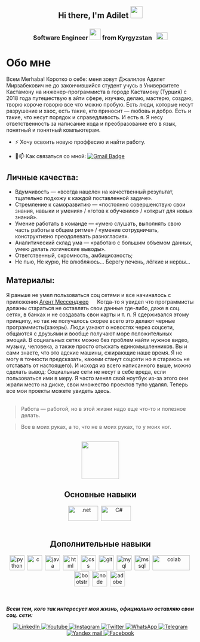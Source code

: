 <h2 align="center">Hi there, I'm Adilet
<img src="https://github.com/blackcater/blackcater/raw/main/images/Hi.gif" height="32" width="32"/></h1>
<h3 align="center">Software Engineer
 <img src="https://media.giphy.com/media/WUlplcMpOCEmTGBtBW/giphy.gif" width="30"> 
 from Kyrgyzstan&nbsp;&nbsp;
<img height="20" width="30" src="https://upload.wikimedia.org/wikipedia/commons/2/25/Animated-Flag-Kyrgyzstan.gif" alt="Kyrgyzstan"/>
</h3>
    
<h1>Обо мне</h1>
<p>Всем Merhaba! Коротко о себе: меня зовут Джалилов Адилет Мирзабекович не до закончившийся студент
учусь в Университете Кастамону на инженер-программиста в городе Кастамону (Турция)
с 2018 года путешествую в айти сфере, изучаю, делаю, мастерю, создаю, творю короче говорю все что можно пробую. Есть люди, которые несут разрушение и хаос, есть такие, кто приносит — любовь и добро. Есть и такие, что несут порядок и справедливость. И есть я. Я несу ответственность за написание кода и преобразование его в язык, понятный и понятный компьютерам.
</p>

<ul dir="auto">
<li>
<p dir="auto"><g-emoji class="g-emoji" alias="zap" fallback-src="https://github.githubassets.com/images/icons/emoji/unicode/26a1.png">⚡</g-emoji> Хочу освоить новую проффесию и найти работу.</p>
</li>
<li>
<p dir="auto"><g-emoji class="g-emoji" alias="mailbox" fallback-src="https://github.githubassets.com/images/icons/emoji/unicode/1f4eb.png">📱📫</g-emoji> Как связаться со мной: <a href="mailto:djadi708@gmail.com"><img src="https://camo.githubusercontent.com/a8c761056c822bf3e282450650e6c75bec1fb22acff08241e477faf8572b4b7e/68747470733a2f2f696d672e736869656c64732e696f2f62616467652f2d476d61696c2d7265643f7374796c653d666c6174266c6f676f3d476d61696c266c6f676f436f6c6f723d7768697465" alt="Gmail Badge" data-canonical-src="https://img.shields.io/badge/-Gmail-red?style=flat&amp;logo=Gmail&amp;logoColor=white" style="max-width: 100%;"></a></p>
</li>
</ul>


<h2>Личные качества:</h1>

* Вдумчивость — «всегда нацелен на качественный результат, тщательно подхожу к каждой поставленной задаче».
* Стремление к саморазвитию — «постоянно совершенствую свои знания, навыки и умения» / «готов к обучению» / «открыт для новых знаний».
* Умение работать в команде — «умею слушать, выполнять свою часть работы в общем ритме» / «умение сотрудничать, конструктивно преодолевать разногласия».
* Аналитический склад ума — «работаю с большим объемом данных, умею делать логические выводы».
* Ответственный, скромность, амбициозность;
* Не пью, Не курю, Не влюбляюсь… Берегу печень, лёгкие и нервы…

<h2>Материалы:</h1>
<p>Я раньше не умел пользоваться соц сетями и все начиналось с приложения <a href="https://ru.wikipedia.org/wiki/%D0%90%D0%B3%D0%B5%D0%BD%D1%82_Mail.ru">Агент Мессенджер</a> <img src="https://upload.wikimedia.org/wikipedia/commons/a/ac/Agent_mail.ru_logo.png" height="15px"> Когда-то я увидел что программисты должны стараться не оставлять свои данные где-либо, даже в соц. сетях, в банках и не создавать свои карты и т. п. Я сдерживался этому принципу, но так не получалось скорее всего это делают черные программисты(хакеры). Люди узнают о новостях через соцсети, общаются с друзьями и вообще получают море положительных эмоций. В социальных сетях можно без проблем найти нужное видео, музыку, человека, а также просто отыскать единомышленников.
Вы и сами знаете, что это адские машины, сжирающие наше время. Я не могу в точности предсказать, какими станут соцсети но я стараюсь не отставать от настоящего). И исходя из всего написанного выше, можно сделать вывод: Социальные сети не несут в себе вреда, если пользоваться ими в меру. Я часто менял свой ноутбук из-за этого они жрали место на диске, свои множество проектов тупо удалял. Теперь все мои проекты можете увидеть здесь.
</br></br></p>

>Работа — работой, но в этой жизни надо еще что-то и полезное делать.


>Все в моих руках, а то, что не в моих руках, то у моих ног.

</br>
<div id="header" align="center">
  <img src="https://media.giphy.com/media/M9gbBd9nbDrOTu1Mqx/giphy.gif" width="100"/>
</div>

<h2 align="center">Основные навыки</h1>
<div align="center">
<img src="https://img.shields.io/badge/.NET-5C2D91?style=for-the-badge&logo=.net&logoColor=white" title=".net" width="80" height="40"/>&nbsp;
<img src="https://img.shields.io/badge/C%23-239120?style=for-the-badge&logo=c-sharp&logoColor=white" title="C#" width="80" height="40"/>&nbsp;
</br></br>
<h2 align="center">Дополнительные навыки</h1>
</div>
<div align="center">
<img src="https://cdn.jsdelivr.net/gh/devicons/devicon/icons/python/python-original.svg" title="python" width="40" height="40"/>&nbsp;
<img src="https://cdn.jsdelivr.net/gh/devicons/devicon/icons/c/c-original.svg" title="c" width="40" height="40"/>&nbsp;
<img src="https://cdn.jsdelivr.net/gh/devicons/devicon/icons/java/java-original.svg" title="java" width="40" height="40"/>&nbsp;
<img src="https://cdn.jsdelivr.net/gh/devicons/devicon/icons/html5/html5-original.svg" title="html" width="40" height="40"/>&nbsp;
<img src="https://cdn.jsdelivr.net/gh/devicons/devicon/icons/css3/css3-original.svg" title="css" width="40" height="40"/>&nbsp;
<img src="https://cdn.jsdelivr.net/gh/devicons/devicon/icons/git/git-plain.svg" title="git" width="40" height="40"/>&nbsp;
<img src="https://cdn.jsdelivr.net/gh/devicons/devicon/icons/mysql/mysql-original.svg" title="myql" width="40" height="40"/>&nbsp;
<img src="https://www.freeiconspng.com/uploads/sql-server-icon-png-8.png" title="mssql" width="40" height="40"/>&nbsp;
<img src="https://img.shields.io/badge/Colab-F9AB00?style=for-the-badge&logo=googlecolab&color=525252" title="colab" width="100" height="40"/>&nbsp;
<img src="https://cdn.jsdelivr.net/gh/devicons/devicon/icons/bootstrap/bootstrap-plain.svg" title="bootstrap" width="40" height="40"/>&nbsp;
<img src="https://cdn.jsdelivr.net/gh/devicons/devicon/icons/nodejs/nodejs-original.svg" title="node" width="40" height="40"/>&nbsp;
<img src="https://tetra4d.com/wp-content/uploads/2017/02/adobe-icon.png" title="adobe" width="40" height="40"/>&nbsp;
</div>
</br></br>

**_Всем тем, кого так интересует моя жизнь, официально оставляю свои соц. сети:_**
<div align="center">
  <a href="https://www.linkedin.com/in/adilet-dzhalilov-01a274226/">
    <img src="https://img.shields.io/badge/LinkedIn-blue?style=for-the-badge&logo=linkedin&logoColor=white" alt="LinkedIn"/>
  </a>
  <a href="https://www.youtube.com/channel/UCn3_-JD9-SkOOyf_MkUN5lQ">
    <img src="https://img.shields.io/badge/YouTube-red?style=for-the-badge&logo=youtube&logoColor=white" alt="Youtube"/>
  </a>
  <a href="https://www.instagram.com/adiletdzhalilovv/">
		<img src="https://img.shields.io/badge/Instagram-E4405F?style=for-the-badge&logo=instagram&logoColor=white" alt="Instagram"/>
	</a>
  <a href="https://twitter.com/Dvijeniels">
    <img src="https://img.shields.io/badge/Twitter-blue?style=for-the-badge&logo=twitter&logoColor=white" alt="Twitter"/>
  </a>
  <a href="https://twitter.com/Dvijeniels">
    <img src="https://img.shields.io/badge/WhatsApp-25D366?style=for-the-badge&logo=whatsapp&logoColor=white" alt="WhatsApp"/>
  </a>
  <a href="https://telegram.me/dvijeniels">
		<img src="https://img.shields.io/badge/Telegram-2CA5E0?style=for-the-badge&logo=telegram&logoColor=white" alt="Telegram"/>
	</a>
  <a href="mailto:adiletdzhalilov@yandex.ru">
		<img src="https://img.shields.io/badge/Yandex Mail-D14836?style=for-the-badge&logo=gmail&logoColor=white" alt="Yandex mail"/>
	</a>
  <a href="https://www.facebook.com/adilet.djalilov">
		<img src="https://img.shields.io/badge/Facebook-1877F2?style=for-the-badge&logo=facebook&logoColor=white" alt="Facebook"/>
	</a>
</div>
